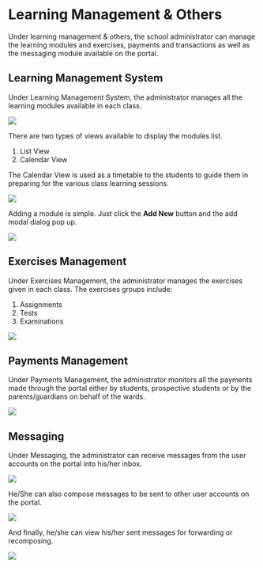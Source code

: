 # Learning Management & Others

Under learning management & others, the school administrator can manage the learning modules and exercises, payments and transactions as well as the messaging module available on the portal.

## Learning Management System

Under Learning Management System, the administrator manages all the learning modules available in each class.

![](/images/admin-modules.png)

There are two types of views available to display the modules list.

1. List View
2. Calendar View

The Calendar View is used as a timetable to the students to guide them in preparing for the various class learning sessions.

![](/images/admin-modules-calendar.png)

Adding a module is simple. Just click the **Add New** button and the add modal dialog pop up.

![](/images/admin-modules-add.png)

## Exercises Management

Under Exercises Management, the administrator manages the exercises given in each class. The exercises groups include:

1. Assignments
2. Tests
3. Examinations

![](/images/admin-exercises.png)

## Payments Management

Under Payments Management, the administrator monitors all the payments made through the portal either by students, prospective students or by the parents/guardians on behalf of the wards.

![](/images/admin-payments.png)

## Messaging

Under Messaging, the administrator can receive messages from the user accounts on the portal into his/her inbox.

![](/images/admin-inbox.png)

He/She can also compose messages to be sent to other user accounts on the portal.

![](/images/admin-compose.png)

And finally, he/she can view his/her sent messages for forwarding or recomposing.

![](/images/admin-sent.png)